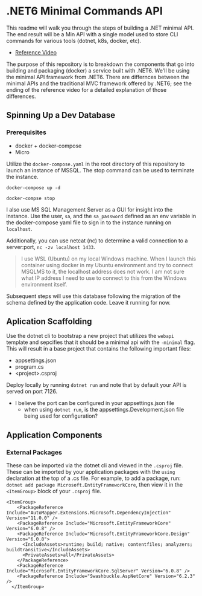 # .NET6 Minimal Commands API

This readme will walk you through the steps of building a .NET minimal API. The end result will be a Min API with a single model used to store CLI commands for various tools (dotnet, k8s, docker, etc).

- [Reference Video](https://www.youtube.com/watch?v=5YB49OEmbbE&t=926s)

The purpose of this repository is to breakdown the components that go into building and packaging (docker) a service built with .NET6. We'll be using the minimal API framework from .NET6. There are differnces between the minimal APIs and the traditional MVC framework offered by .NET6; see the ending of the reference video for a detailed explanation of those differences. 

## Spinning Up a Dev Database

### Prerequisites
- docker + docker-compose
- Micro

Utilize the `docker-compose.yaml` in the root directory of this repository to launch an instance of MSSQL. The stop command can be used to terminate the instance.

```
docker-compose up -d

docker-compse stop
```

I also use MS SQL Management Server as a GUI for insight into the instance. Use the user, `sa`, and the `sa_password` defined as an env variable in the docker-compose yaml file to sign in to the instance running on `localhost`. 

Additionally, you can use netcat (nc) to determine a valid connection to a server:port, `nc -zv localhost 1433`.

>I use WSL (Ubuntu) on my local Windows machine. When I launch this container using docker in my Ubuntu environment and try to connect MSQLMS to it, the localhost address does not work. I am not sure what IP address I need to use to connect to this from the Windows environment itself.

Subsequent steps will use this database following the migration of the schema defined by the application code. Leave it running for now. 

## Aplication Scaffolding

Use the dotnet cli to bootstrap a new project that utilizes the `webapi` template and sepcifies that it should be a minimal api with the `-minimal` flag. This will result in a base project that contains the following important files: 
- appsettings.json 
- program.cs
- \<project\>.csproj

Deploy locally by running `dotnet run` and note that by default your API is served on port 7126. 
- I believe the port can be configured in your appsettings.json file
    - when using `dotnet run`, is the appsettings.Development.json file being used for configuration?

## Application Components

### External Packages

These can be imported via the dotnet cli and viewed in the `.csproj` file. These can be imported by your application packages with the `using` declaration at the top of a .cs file. For example, to add a package, run: `dotnet add package Microsoft.EntityFrameworkCore`, then view it in the `<ItemGroup>` block of your `.csproj` file. 

```
<ItemGroup>
    <PackageReference Include="AutoMapper.Extensions.Microsoft.DependencyInjection" Version="11.0.0" />
    <PackageReference Include="Microsoft.EntityFrameworkCore" Version="6.0.8" />
    <PackageReference Include="Microsoft.EntityFrameworkCore.Design" Version="6.0.8">
      <IncludeAssets>runtime; build; native; contentfiles; analyzers; buildtransitive</IncludeAssets>
      <PrivateAssets>all</PrivateAssets>
    </PackageReference>
    <PackageReference Include="Microsoft.EntityFrameworkCore.SqlServer" Version="6.0.8" />
    <PackageReference Include="Swashbuckle.AspNetCore" Version="6.2.3" />
  </ItemGroup>
```



